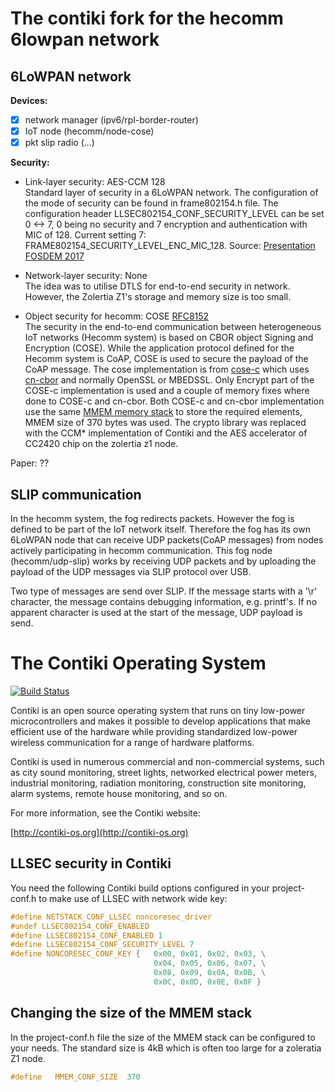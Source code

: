 # The contiki fork for the hecomm 6lowpan network

## 6LoWPAN network
**Devices:**
- [x] network manager (ipv6/rpl-border-router)
- [x] IoT node (hecomm/node-cose)
- [x] pkt slip radio (...)

**Security:**
* Link-layer security:    AES-CCM 128\
Standard layer of security in a 6LoWPAN network. The configuration of the mode of security can be found in frame802154.h file. The configuration header LLSEC802154_CONF_SECURITY_LEVEL can be set 0 <-> 7, 0 being no security and 7 encryption and authentication with MIC of 128. Current setting 7: FRAME802154_SECURITY_LEVEL_ENC_MIC_128.
Source: [Presentation FOSDEM 2017](https://fosdem.org/2017/schedule/event/lowpan_embedded/attachments/slides/1729/export/events/attachments/lowpan_embedded/slides/1729/FOSDEM_2017_linux_wpan.pdf)

* Network-layer security: None \
The idea was to utilise DTLS for end-to-end security in network. However, the Zolertia Z1's storage and memory size is too small.

* Object security for hecomm: COSE [RFC8152](https://tools.ietf.org/html/rfc8152)\
The security in the end-to-end communication between heterogeneous IoT networks (Hecomm system) is based on CBOR object Signing and Encryption (COSE). While the application protocol defined for the Hecomm system is CoAP, COSE is used to secure the payload of the CoAP message. The cose implementation is from [cose-c](https://github.com/cose-wg/COSE-C) which uses [cn-cbor](https://github.com/cabo/cn-cbor) and normally OpenSSL or MBEDSSL. Only Encrypt part of the COSE-c implementation is used and a couple of memory fixes where done to COSE-c and cn-cbor. Both COSE-c and cn-cbor implementation use the same [MMEM memory stack](https://github.com/contiki-os/contiki/wiki/Memory-allocation) to store the required elements, MMEM size of 370 bytes was used. The crypto library was replaced with the CCM* implementation of Contiki and the AES accelerator of CC2420 chip on the zolertia z1 node.

Paper: ??

## SLIP communication
In the hecomm system, the fog redirects packets. However the fog is defined to be part of the IoT network itself. Therefore the fog has its own 6LoWPAN node that can receive UDP packets(CoAP messages) from nodes actively participating in hecomm communication. This fog node (hecomm/udp-slip) works by receiving UDP packets and by uploading the payload of the UDP messages via SLIP protocol over USB. 

Two type of messages are send over SLIP. If the message starts with a '\r' character, the message contains debugging information, e.g. printf's. If no apparent character is used at the start of the message, UDP payload is send.


The Contiki Operating System
============================

[![Build Status](https://travis-ci.org/contiki-os/contiki.svg?branch=release-3-0)](https://travis-ci.org/contiki-os/contiki/branches)

Contiki is an open source operating system that runs on tiny low-power
microcontrollers and makes it possible to develop applications that
make efficient use of the hardware while providing standardized
low-power wireless communication for a range of hardware platforms.

Contiki is used in numerous commercial and non-commercial systems,
such as city sound monitoring, street lights, networked electrical
power meters, industrial monitoring, radiation monitoring,
construction site monitoring, alarm systems, remote house monitoring,
and so on.

For more information, see the Contiki website:

[http://contiki-os.org](http://contiki-os.org)

## LLSEC security in Contiki
You need the following Contiki build options
configured in your project-conf.h to make use of
LLSEC with network wide key:
```c
#define NETSTACK_CONF_LLSEC noncoresec_driver
#undef LLSEC802154_CONF_ENABLED
#define LLSEC802154_CONF_ENABLED 1
#define LLSEC802154_CONF_SECURITY_LEVEL 7
#define NONCORESEC_CONF_KEY {   0x00, 0x01, 0x02, 0x03, \
                                0x04, 0x05, 0x06, 0x07, \
                                0x08, 0x09, 0x0A, 0x0B, \
                                0x0C, 0x0D, 0x0E, 0x0F }
```

## Changing the size of the MMEM stack
In the project-conf.h file the size of the MMEM stack can be configured to your needs. The standard size is 4kB which is often too large for a zoleratia Z1 node.
```c
#define   MMEM_CONF_SIZE  370
```